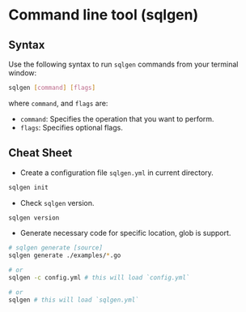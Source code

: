 # Command line tool (sqlgen)

## Syntax

Use the following syntax to run `sqlgen` commands from your terminal window:

```bash
sqlgen [command] [flags]
```

where `command`, and `flags` are:

- `command`: Specifies the operation that you want to perform.
- `flags`: Specifies optional flags.

## Cheat Sheet

- Create a configuration file `sqlgen.yml` in current directory.

```bash
sqlgen init
```

- Check `sqlgen` version.

```bash
sqlgen version
```

- Generate necessary code for specific location, glob is support.

```bash
# sqlgen generate [source]
sqlgen generate ./examples/*.go

# or
sqlgen -c config.yml # this will load `config.yml`

# or
sqlgen # this will load `sqlgen.yml`
```
